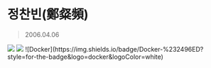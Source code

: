 정찬빈(鄭粲頻)
=============
>2006.04.06

<img src="https://img.shields.io/badge/Python-3776AB?style=for-the-badge&logo=Python&logoColor=white">
<img src="https://img.shields.io/badge/AWS-232F3E?style=for-the-badge&logo=amazonaws&logoColor=white">
![Docker](https://img.shields.io/badge/Docker-%232496ED?style=for-the-badge&logo=docker&logoColor=white)

